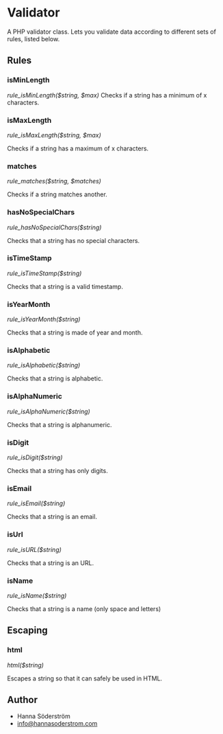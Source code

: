 # Validator
A PHP validator class. Lets you validate data according to different sets of rules, listed below.

## Rules

### isMinLength
*rule_isMinLength($string, $max)*
Checks if a string has a minimum of x characters.

### isMaxLength
*rule_isMaxLength($string, $max)*

Checks if a string has a maximum of x characters.

### matches
*rule_matches($string, $matches)*

Checks if a string matches another.

### hasNoSpecialChars
*rule_hasNoSpecialChars($string)*

Checks that a string has no special characters.

### isTimeStamp
*rule_isTimeStamp($string)*

Checks that a string is a valid timestamp.

### isYearMonth
*rule_isYearMonth($string)*

Checks that a string is made of year and month.

### isAlphabetic
*rule_isAlphabetic($string)*

Checks that a string is alphabetic.

### isAlphaNumeric
*rule_isAlphaNumeric($string)*

Checks that a string is alphanumeric.

### isDigit
*rule_isDigit($string)*

Checks that a string has only digits.

### isEmail
*rule_isEmail($string)*

Checks that a string is an email.

### isUrl
*rule_isURL($string)*

Checks that a string is an URL.

### isName
*rule_isName($string)*

Checks that a string is a name (only space and letters)


## Escaping

### html
*html($string)*

Escapes a string so that it can safely be used in HTML.

## Author
* Hanna Söderström
* info@hannasoderstrom.com
